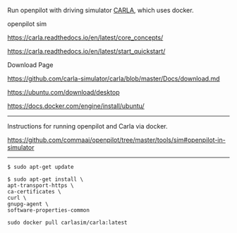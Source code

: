 Run openpilot with driving simulator [CARLA](http://carla.org/), which uses docker.

openpilot sim

https://carla.readthedocs.io/en/latest/core_concepts/

https://carla.readthedocs.io/en/latest/start_quickstart/

Download Page

https://github.com/carla-simulator/carla/blob/master/Docs/download.md

https://ubuntu.com/download/desktop

https://docs.docker.com/engine/install/ubuntu/


***

Instructions for running openpilot and Carla via docker. 

https://github.com/commaai/openpilot/tree/master/tools/sim#openpilot-in-simulator

***

`$ sudo apt-get update`  

`$ sudo apt-get install \`  
    `apt-transport-https \`  
    `ca-certificates \`  
    `curl \`  
    `gnupg-agent \`  
    `software-properties-common`  

`sudo docker pull carlasim/carla:latest`  